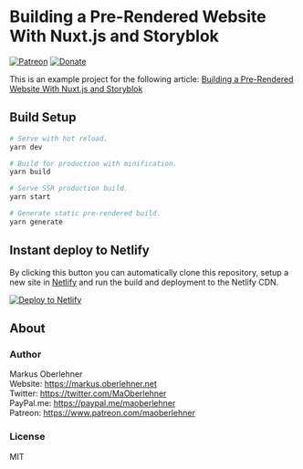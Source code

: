 # Building a Pre-Rendered Website With Nuxt.js and Storyblok

[![Patreon](https://img.shields.io/badge/patreon-donate-blue.svg)](https://www.patreon.com/maoberlehner)
[![Donate](https://img.shields.io/badge/Donate-PayPal-blue.svg)](https://paypal.me/maoberlehner)

This is an example project for the following article: [Building a Pre-Rendered Website With Nuxt.js and Storyblok](https://markus.oberlehner.net/blog/building-a-pre-rendered-website-with-nuxt-and-storyblok/)

## Build Setup

```bash
# Serve with hot reload.
yarn dev

# Build for production with minification.
yarn build

# Serve SSR production build.
yarn start

# Generate static pre-rendered build.
yarn generate
```

## Instant deploy to Netlify

By clicking this button you can automatically clone this repository, setup a new site in [Netlify](https://www.netlify.com) and run the build and deployment to the Netlify CDN.

[![Deploy to Netlify](https://www.netlify.com/img/deploy/button.svg)](https://app.netlify.com/start/deploy?repository=https://github.com/maoberlehner/building-a-pre-rendered-website-with-nuxt-and-storyblok)

## About

### Author

Markus Oberlehner  
Website: https://markus.oberlehner.net  
Twitter: https://twitter.com/MaOberlehner  
PayPal.me: https://paypal.me/maoberlehner  
Patreon: https://www.patreon.com/maoberlehner

### License

MIT
